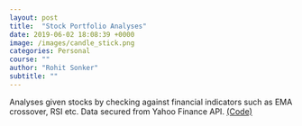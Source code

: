 ```yaml
---
layout: post
title:  "Stock Portfolio Analyses"
date: 2019-06-02 18:08:39 +0000
image: /images/candle_stick.png
categories: Personal
course: ""
author: "Rohit Sonker"
subtitle: ""
---
```

Analyses given stocks by checking against financial indicators such as EMA crossover, RSI etc. Data secured from Yahoo Finance API. [(Code)](https://github.com/rohits5496/Stock_API)
